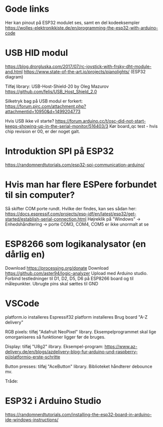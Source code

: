 # Gode links

Her kan pinout på ESP32 modulet ses, samt en del kodeeksempler
https://wolles-elektronikkiste.de/en/programming-the-esp32-with-arduino-code

# USB HID modul
 https://blog.drorgluska.com/2017/07/rc-joystick-with-frsky-dht-module-and.html
 https://www.state-of-the-art.io/projects/pianolights/ (ESP32 diagram)
 
 Tilføj library: USB-Host-Shield-20 by Oleg Mazurov
 https://github.com/felis/USB_Host_Shield_2.0
 
 Silketryk bag på USB modul er forkert: https://forum.pjrc.com/attachment.php?attachmentid=10950&d=1499204773
 
 Hvis USB ikke vil starte? https://forum.arduino.cc/t/osc-did-not-start-keeps-showing-up-in-the-serial-monitor/516403/3
 Kør board_qc test - hvis chip revision er 00, er der noget galt.
  
# Introduktion SPI på ESP32
 https://randomnerdtutorials.com/esp32-spi-communication-arduino/
 
# Hvis man har flere ESPere forbundet til sin computer?
Så skifter COM porte rundt.  Hvilke der findes, kan ses sådan her:
https://docs.espressif.com/projects/esp-idf/en/latest/esp32/get-started/establish-serial-connection.html
Højreklik på "Windows" -> Enhedshåndtering -> porte COM3, COM4, COM5 er ikke unormalt at se

# ESP8266 som logikanalysator (en dårlig en)
Download https://processing.org/donate
Download https://github.com/aster94/logic-analyzer
Upload med Arduino studio.
Forbind testledninger til D1, D2, D5, D6 på ESP8266 board og til målepunkter.
Ubrugte pins skal sættes til GND
 
# VSCode

platform.io installeres
Espressif32 platform installeres
Brug board "A-Z delivery"

RGB pixels: tilføj "Adafruit NeoPixel" library.
  Eksempelprogrammet skal lige omorganiseres så funktioner ligger før de bruges.
  
Display: tilføj "U8g2" ilbrary.
  Eksempel-program:
  https://www.az-delivery.de/en/blogs/azdelivery-blog-fur-arduino-und-raspberry-pi/platformio-erste-schritte
  
Button presses: tilføj "AceButton" library.
  Biblioteket håndterer debounce mv.
  
Tråde:


# ESP32 i Arduino Studio
https://randomnerdtutorials.com/installing-the-esp32-board-in-arduino-ide-windows-instructions/
